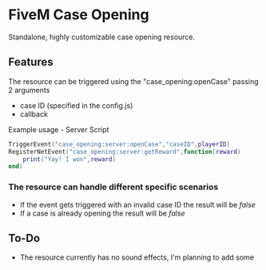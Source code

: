 # FiveM Case Opening

Standalone, highly customizable case opening resource.

## Features
The resource can be triggered using the "case_opening:openCase" passing 2 arguments
  - case ID (specified in the config.js)
  - callback

Example usage - Server Script
```lua
TriggerEvent("case_opening:server:openCase","caseID",playerID)
RegisterNetEvent("case_opening:server:getReward",function(reward)
    print("Yay! I won",reward)
end)
```

### The resource can handle different specific scenarios 
- If the event gets triggered with an invalid case ID the result will be *false*
- If a case is already opening the result will be *false*

## To-Do
- The resource currently has no sound effects, I'm planning to add some
